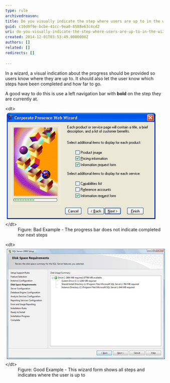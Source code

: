 ```yaml
---
type: rule
archivedreason: 
title: Do you visually indicate the step where users are up to in the wizard?
guid: c10d9f9e-bcbe-41cc-9ea0-8588e63c4cd2
uri: do-you-visually-indicate-the-step-where-users-are-up-to-in-the-wizard
created: 2014-12-01T03:53:49.0000000Z
authors: []
related: []
redirects: []

---
```


In a wizard, a visual indication about the progress should be  provided so users know where they are up to. It should also let the user  know which steps have been completed and how far to go.

A good way to do this is use a left navigation bar with  **bold** on the step they are currently at.

<!--endintro-->
<dl class="badImage">&lt;dt&gt; 
      <img alt="Microsoft FrontPage - Corporate Presence Web Wizard" src="../../assets/FrontPageWizard.gif" style="margin:5px;"> 
   &lt;/dt&gt;<dd>Figure: Bad Example - The progress bar does not indicate completed nor next steps</dd></dl><dl class="goodImage">&lt;dt&gt;
      <img alt="Good Wizard example" src="../../assets/Wizard_1.jpg" style="margin:5px;">
   &lt;/dt&gt;<dd>Figure: Good Example - This wizard form shows all steps and indicates where the user is up to</dd></dl>
